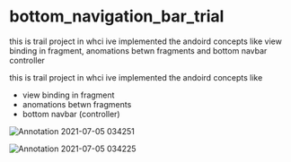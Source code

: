 # bottom_navigation_bar_trial
this is trail project in whci ive implemented the   andoird concepts like view binding in fragment, anomations betwn fragments and bottom navbar controller


this is trail project in whci ive implemented the   andoird concepts like 

- view binding in fragment
- anomations betwn fragments 
- bottom navbar  (controller)



![Annotation 2021-07-05 034251](https://user-images.githubusercontent.com/58788722/124400834-19c7bd80-dd43-11eb-94d1-3cf30000c06d.png)


![Annotation 2021-07-05 034225](https://user-images.githubusercontent.com/58788722/124400824-06b4ed80-dd43-11eb-9abb-ed25a66b0d3a.png)
